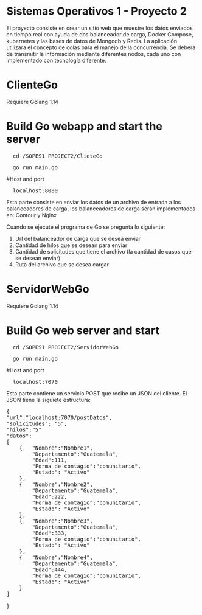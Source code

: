 # Sistemas Operativos 1 - Proyecto 2
El proyecto consiste en crear un sitio web que muestre los datos enviados en tiempo real con ayuda de dos balanceador de carga, Docker Compose, kubernetes y las bases de datos de Mongodb y Redis.
La aplicación utilizara el concepto de colas para el manejo de la concurrencia. Se debera de transmitir la información mediante diferentes nodos, cada uno con implementado con tecnología diferente.

# ClienteGo

Requiere Golang 1.14  

# Build Go webapp and start the server  
<pre>  cd /SOPES1_PROJECT2/ClieteGo</pre>     
<pre>  go run main.go </pre>  

#Host and port  
<pre>  localhost:8080</pre> 


Esta parte consiste en enviar los datos de un archivo de entrada a los balanceadores de carga, los balanceadores de carga serán
implementados en: Contour y Nginx

Cuando se ejecute el programa de Go se pregunta lo siguiente:
1) Url del balanceador de carga que se desea enviar
2) Cantidad de hilos que se desean para enviar
3) Cantidad de solicitudes que tiene el archivo (la cantidad de casos que se desean enviar)
4) Ruta del archivo que se desea cargar


# ServidorWebGo

Requiere Golang 1.14  

# Build Go web server and start 
<pre>  cd /SOPES1_PROJECT2/ServidorWebGo </pre>     
<pre>  go run main.go </pre>  

#Host and port  
<pre>  localhost:7070</pre>  

Esta parte contiene un servicio POST que recibe un JSON del cliente. El JSON tiene la siguiete estructura: 

<pre>
{	
"url":"localhost:7070/postDatos",
"solicitudes": "5",
"hilos":"5"
"datos":
[
	{	"Nombre":"Nombre1",
		"Departamento":"Guatemala",
		"Edad":111,
		"Forma de contagio":"comunitario",
		"Estado": "Activo"
	},
	{	"Nombre":"Nombre2",
		"Departamento":"Guatemala",
		"Edad":222,
		"Forma de contagio":"comunitario",
		"Estado": "Activo"
	},
	{	"Nombre":"Nombre3",
		"Departamento":"Guatemala",
		"Edad":333,
		"Forma de contagio":"comunitario",
		"Estado": "Activo"
	},
	{	"Nombre":"Nombre4",
		"Departamento":"Guatemala",
		"Edad":444,
		"Forma de contagio":"comunitario",
		"Estado": "Activo"
	}
]

}

</pre>

